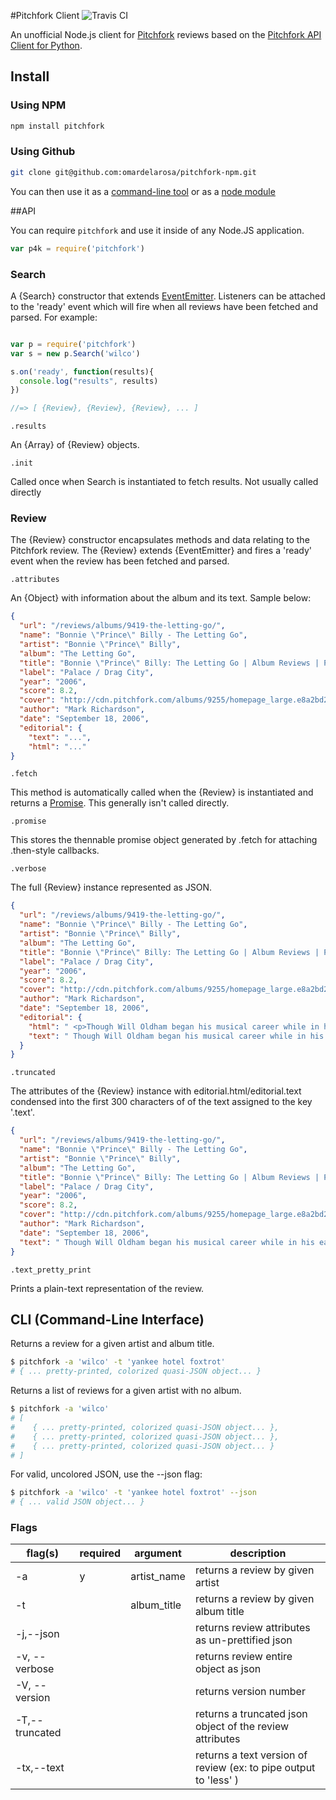 #Pitchfork Client
![Travis CI](https://travis-ci.org/omardelarosa/pitchfork-npm.svg?branch=master)

An unofficial Node.js client for [Pitchfork](http://pitchfork.com/) reviews based on the [Pitchfork API Client for Python](https://github.com/michalczaplinski/pitchfork).

## Install

### Using NPM
```bash
npm install pitchfork
```
### Using Github
```bash
git clone git@github.com:omardelarosa/pitchfork-npm.git
```
You can then use it as a [command-line tool](#cli-command-line-interface) or as a [node module](#api)

##API

You can require ``pitchfork`` and use it inside of any Node.JS application.

```javascript
var p4k = require('pitchfork')
```

### Search

A {Search} constructor that extends [EventEmitter](http://nodejs.org/api/events.html#events_class_events_eventemitter).  Listeners can be attached to the 'ready' event which will fire when all reviews have been fetched and parsed.  For example:

```javascript

var p = require('pitchfork')
var s = new p.Search('wilco')

s.on('ready', function(results){
  console.log("results", results)
})

//=> [ {Review}, {Review}, {Review}, ... ]
```

``.results``

An {Array} of {Review} objects.

``.init``

Called once when Search is instantiated to fetch results.  Not usually called directly

### Review

The {Review} constructor encapsulates methods and data relating to the Pitchfork review.  The {Review} extends {EventEmitter} and fires a 'ready' event when the review has been fetched and parsed.


``.attributes``

An {Object} with information about the album and its text.  Sample below:

```json
{
  "url": "/reviews/albums/9419-the-letting-go/",
  "name": "Bonnie \"Prince\" Billy - The Letting Go",
  "artist": "Bonnie \"Prince\" Billy",
  "album": "The Letting Go",
  "title": "Bonnie \"Prince\" Billy: The Letting Go | Album Reviews | Pitchfork",
  "label": "Palace / Drag City",
  "year": "2006",
  "score": 8.2,
  "cover": "http://cdn.pitchfork.com/albums/9255/homepage_large.e8a2bd20.jpg",
  "author": "Mark Richardson",
  "date": "September 18, 2006",
  "editorial": {
    "text": "...",
    "html": "..."
}
```

``.fetch``

This method is automatically called when the {Review} is instantiated and returns a [Promise](https://github.com/kriskowal/q).  This generally isn't called directly.

``.promise``

This stores the thennable promise object generated by .fetch for attaching .then-style callbacks.


``.verbose``

The full {Review} instance represented as JSON.

```json
{
  "url": "/reviews/albums/9419-the-letting-go/",
  "name": "Bonnie \"Prince\" Billy - The Letting Go",
  "artist": "Bonnie \"Prince\" Billy",
  "album": "The Letting Go",
  "title": "Bonnie \"Prince\" Billy: The Letting Go | Album Reviews | Pitchfork",
  "label": "Palace / Drag City",
  "year": "2006",
  "score": 8.2,
  "cover": "http://cdn.pitchfork.com/albums/9255/homepage_large.e8a2bd20.jpg",
  "author": "Mark Richardson",
  "date": "September 18, 2006",
  "editorial": {
    "html": " <p>Though Will Oldham began his musical career while in his early twenties, he&apos;s never exactly sounded young. From his first releases as Palace Music, Oldham&apos;s whiskey-soaked vocals and lyrical obsessions with death, sex, and religion have made &quot;maturity&quot; something of a non-issue. And yet, with his most recent couple of releases as Bonnie &quot;Prince&quot; Billy, the aesthetic antiquity of his earliest recordings seems to have slowly given way to a more mundane sense of age. On <em>The Letting Go</em>, the humor, dread, and resignation that inform Oldham&apos;s music are presented in blissfully unfiltered form, and whether the proximity one feels is to person or persona is ultimately irrelevant; either way, <em>The Letting Go</em> feels <em>close</em>.</p><p> With its pristine recording and prominent female backing vocals, opener &quot;Love Comes to Me&quot; evokes Oldham&apos;s 2003 album <em>Master and Everyone</em>. Thankfully, the sound of <em>The Letting Go </em>proves to be more inviting and striking than that of its predecessor, as Oldham and Faun Fables vocalist Dawn McCarthy invariably find their way to beautiful moments-- even when the songs themselves aren&apos;t particularly engrossing. A late autumn stroll through the woods might not be the most exciting metaphor for an album, but it&apos;s a rare treat to hear something this organic and cozy<em></em>.</p><p> In fact, <em>The Letting Go</em> is so confident that its strangeness could easily go unnoticed. But this is, in many ways, one of the weirdest records Oldham has ever released. McCarthy&apos;s vocals never really coalesce into a distinct relationship with Oldham&apos;s-- she slips in and out of harmonies, backing parts, doubles, and absences. The album&apos;s arrangements are similarly elusive-- the string swells and ominous drums on &quot;The Seedling&quot; wash incongruously against McCarthy&apos;s vocals. And yet, nothing ever seems jarringly out of place. </p><p> Generally speaking, this is true of the album&apos;s sequencing as well. Though the more lo-fi and bluesy &quot;Cold &amp; Wet&quot; is a noticeable shift from the rest of the record, it&apos;s by no means unwelcome after the perhaps-too-understated &quot;No Bad News&quot;. On the whole, <em>The Letting Go</em> is amazingly consistent, Oldham and McCarthy meandering tunefully through subtle but effective changes in texture and tone. Unlike Oldham&apos;s best work, <em>The Letting Go</em> doesn&apos;t pull you into its own emotional world; it doesn&apos;t ask much, and you&apos;re free to take as much from it as you&apos;d like. The beauty and eccentricity of <em>The Letting Go</em> doesn&apos;t provoke deep absorption or self-reflection so much as a kind of fond familiarity. </p> ",
    "text": " Though Will Oldham began his musical career while in his early twenties, he's never exactly sounded young. From his first releases as Palace Music, Oldham's whiskey-soaked vocals and lyrical obsessions with death, sex, and religion have made \"maturity\" something of a non-issue. And yet, with his most recent couple of releases as Bonnie \"Prince\" Billy, the aesthetic antiquity of his earliest recordings seems to have slowly given way to a more mundane sense of age. On The Letting Go, the humor, dread, and resignation that inform Oldham's music are presented in blissfully unfiltered form, and whether the proximity one feels is to person or persona is ultimately irrelevant; either way, The Letting Go feels close. With its pristine recording and prominent female backing vocals, opener \"Love Comes to Me\" evokes Oldham's 2003 album Master and Everyone. Thankfully, the sound of The Letting Go proves to be more inviting and striking than that of its predecessor, as Oldham and Faun Fables vocalist Dawn McCarthy invariably find their way to beautiful moments-- even when the songs themselves aren't particularly engrossing. A late autumn stroll through the woods might not be the most exciting metaphor for an album, but it's a rare treat to hear something this organic and cozy. In fact, The Letting Go is so confident that its strangeness could easily go unnoticed. But this is, in many ways, one of the weirdest records Oldham has ever released. McCarthy's vocals never really coalesce into a distinct relationship with Oldham's-- she slips in and out of harmonies, backing parts, doubles, and absences. The album's arrangements are similarly elusive-- the string swells and ominous drums on \"The Seedling\" wash incongruously against McCarthy's vocals. And yet, nothing ever seems jarringly out of place.  Generally speaking, this is true of the album's sequencing as well. Though the more lo-fi and bluesy \"Cold & Wet\" is a noticeable shift from the rest of the record, it's by no means unwelcome after the perhaps-too-understated \"No Bad News\". On the whole, The Letting Go is amazingly consistent, Oldham and McCarthy meandering tunefully through subtle but effective changes in texture and tone. Unlike Oldham's best work, The Letting Go doesn't pull you into its own emotional world; it doesn't ask much, and you're free to take as much from it as you'd like. The beauty and eccentricity of The Letting Go doesn't provoke deep absorption or self-reflection so much as a kind of fond familiarity.  "
  }
}
```

``.truncated``

The attributes of the {Review} instance with editorial.html/editorial.text condensed into the first 300 characters of of the text assigned to the key '.text'.

```json
{
  "url": "/reviews/albums/9419-the-letting-go/",
  "name": "Bonnie \"Prince\" Billy - The Letting Go",
  "artist": "Bonnie \"Prince\" Billy",
  "album": "The Letting Go",
  "title": "Bonnie \"Prince\" Billy: The Letting Go | Album Reviews | Pitchfork",
  "label": "Palace / Drag City",
  "year": "2006",
  "score": 8.2,
  "cover": "http://cdn.pitchfork.com/albums/9255/homepage_large.e8a2bd20.jpg",
  "author": "Mark Richardson",
  "date": "September 18, 2006",
  "text": " Though Will Oldham began his musical career while in his early twenties, he's never exactly sounded young. From his first releases as Palace Music, Oldham's whiskey-soaked vocals and lyrical obsessions with death, sex, and religion have made \"maturity\" something of a non-issue. And yet, with his mo..."
}
```

``.text_pretty_print``

Prints a plain-text representation of the review.


## CLI (Command-Line Interface)

Returns a review for a given artist and album title.

```bash
$ pitchfork -a 'wilco' -t 'yankee hotel foxtrot'
# { ... pretty-printed, colorized quasi-JSON object... }
```

Returns a list of reviews for a given artist with no album.

```bash
$ pitchfork -a 'wilco'
# [ 
#    { ... pretty-printed, colorized quasi-JSON object... },
#    { ... pretty-printed, colorized quasi-JSON object... },
#    { ... pretty-printed, colorized quasi-JSON object... }
# ]
```

For valid, uncolored JSON, use the --json flag:

```bash
$ pitchfork -a 'wilco' -t 'yankee hotel foxtrot' --json
# { ... valid JSON object... }
```

### Flags

| flag(s)      |  required | argument    | description  |
| -------      | ---- | ---------   | ------------ |
| -a           |  y  | artist_name |  returns a review by given artist           |
| -t           |    | album_title |  returns a review by given album title |
| -j,--json     |   |    |  returns review attributes as un-prettified json |
| -v, --verbose  |  |    |  returns review entire object as json |
| -V, --version   |  |    | returns version number |
| -T,--truncated |  |    |  returns a truncated json object of the review attributes | 
| -tx,--text      |  |    | returns a text version of review (ex: to pipe output to 'less' ) |

